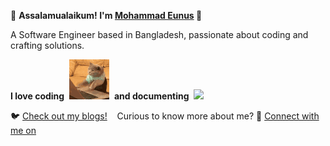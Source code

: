 🌟 **Assalamualaikum! I'm [Mohammad Eunus][portfolio] 👋**  

A Software Engineer based in Bangladesh, passionate about coding and crafting solutions.  

**I love coding**&nbsp;&nbsp;![](cat-typing.gif)&nbsp;&nbsp;**and documenting**&nbsp;&nbsp;![](unicorn.gif)  

🐦 [Check out my blogs!][portfolio] &nbsp;&nbsp; Curious to know more about me? 💼 [Connect with me on][linkedin]  

[portfolio]: https://mohammadeunus.github.io/  
[linkedin]: https://www.linkedin.com/in/mohammadeunus/  

